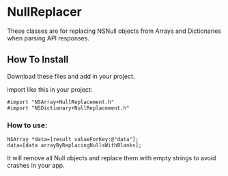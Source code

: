 # NullReplacer
These classes are for replacing NSNull objects from Arrays and Dictionaries when parsing API responses.

## How To Install
Download these files and add in your project.

import like this in your project: 

```
#import "NSArray+NullReplacement.h"
#import "NSDictionary+NullReplacement.h"
```

### How to use:

```
NSArray *data=[result valueForKey:@"data"];
data=[data arrayByReplacingNullsWithBlanks];
```

It will remove all Null objects and replace them with empty strings to avoid crashes in your app.
